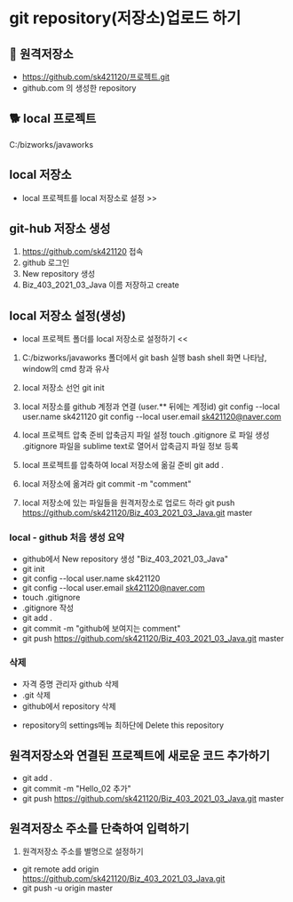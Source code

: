 # git repository(저장소)업로드 하기
## :dog: 원격저장소
* https://github.com/sk421120/프로젝트.git
* github.com 의 생성한 repository

## :dog2: local 프로젝트
 C:/bizworks/javaworks

## local 저장소
* local 프로젝트를 local 저장소로 설정 >>

## git-hub 저장소 생성
1. https://github.com/sk421120 접속
2. github 로그인
3. New repository 생성
4. Biz_403_2021_03_Java 이름 저장하고 create

## local 저장소 설정(생성)
* local 프로젝트 폴더를 local 저장소로 설정하기 <<
1. C:/bizworks/javaworks 폴더에서 git bash 실행
 bash shell 화면 나타남, window의 cmd 창과 유사

2. local 저장소 선언
 git init

3. local 저장소를 github 계정과 연결
(user.** 뒤에는 계정id)
 git config --local user.name sk421120
 git config --local user.email sk421120@naver.com

4. local 프로젝트 압축 준비
 압축금지 파일 설정
 touch .gitignore 로 파일 생성
 .gitignore 파일을 sublime text로 열어서 압축금지 파일 정보 등록

5. local 프로젝트를 압축하여 local 저장소에 옮길 준비
 git add .

6. local 저장소에 옮겨라
 git commit -m "comment"

7. local 저장소에 있는 파일들을 원격저장소로 업로드 하라
 git push https://github.com/sk421120/Biz_403_2021_03_Java.git master

### local - github 처음 생성 요약
* github에서 New repository 생성 "Biz_403_2021_03_Java"
* git init
* git config --local user.name sk421120
* git config --local user.email sk421120@naver.com
* touch .gitignore
* .gitignore 작성
* git add .
* git commit -m "github에 보여지는 comment"
* git push https://github.com/sk421120/Biz_403_2021_03_Java.git master 

### 삭제
* 자격 증명 관리자 github 삭제
* .git 삭제
* github에서 repository 삭제
 - repository의 settings메뉴 최하단에 Delete this repository

## 원격저장소와 연결된 프로젝트에 새로운 코드 추가하기
* git add .
* git commit -m "Hello_02 추가"
* git push https://github.com/sk421120/Biz_403_2021_03_Java.git master

## 원격저장소 주소를 단축하여 입력하기
1. 원격저장소 주소를 별명으로 설정하기
* git remote add origin https://github.com/sk421120/Biz_403_2021_03_Java.git
* git push -u origin master
